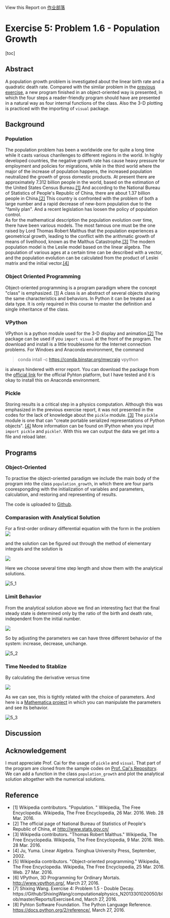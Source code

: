 ﻿View this Report on [作业部落](https://www.zybuluo.com/ShixingWang/note/326064)

# Exercise 5: Problem 1.6 - Population Growth
[toc]
## Abstract     
A population growth problem is investigated about the linear birth rate and a quadratic death rate. Compared with the similar problem in the [previous exercise](https://github.com/ShixingWang/computationalphysics_N2013301020050/blob/master/Codes/Exercise4_Chapter1_5_equation.py), a new program finished in an object-oriented way is presented, in which the four steps a reader-friendly program should have are presented in a natural way as four internal functions of the class. Also the 3-D plotting is practiced with the importing of `visual` package.     
## Background     
### Population     
The population problem has been a worldwide one for quite a long time while it casts various chanllenges to different regions in the world. In highly developed countries, the negative growth rate has cause heavy pressure for employment and policies for migrations, while in the third world where the major of the increase of population happens, the increased population neutralized the growth of gross domestic products. At present there are approximately 7.312 billion people in the world, based on the estimation of the United States Census Bureau.[\[1\]](https://en.wikipedia.org/wiki/Population) And according to the National Bureau of Statistics of People's Republic of China, there are about 1.37 billion people in China.[\[2\]](http://www.stats.gov.cn/) This country is confronted with the problem of both a large number and a rapid decrease of new-born population due to the "family plan". And a recent legislation has loosen the policy of population control.      
As for the mathematical description the population evolution over time, there have been various models. The most famous one must be the one raised by Lord Thomas Robert Malthus that the population experiences a geometrical growth, leading to the conflict with the arithmatic growth of means of livelihood, known as the Malthus Catastrophe.[\[3\]](https://en.wikipedia.org/wiki/Thomas_Robert_Malthus) The modern population model is the Leslie model based on the linear algebra. The population of various ages at a certain time can be described with a vector, and the population evolution can be calculated from the product of Leslei matrix and the initial vector.[\[4\]](http://product.dangdang.com/7403323.html?ref=t-4159-3032_1-18028-12) 
### Object Oriented Programming     
Object-oriented programming is a program paradigm where the concept "class" is emphasized. [\[1\]](https://en.wikipedia.org/w/index.php?title=Object-oriented_programming&oldid=711907543) A class is an abstract of several objects sharing the same characteristics and behaviors. In Python it can be treated as a data type. It is only required in this course to master the definition and single inheritance of the class.       
### VPython     
VPython is a python module used for the 3-D display and animation.[\[2\]](http://www.vpython.org/) The package can be used if you `import visual` at the front of the program. The download and install is a little troublesome for the Internet connection problems. For Windoes and Anaconda environment, the command
> conda intall -c https://conda.binstar.org/mwcraig vpython     

is always hindered with error report. You can download the package from the [official link](http://sourceforge.net/projects/vpythonwx/files/6.11-release/VPython-Win-64-Py2.7-6.11.exe/download) for the official Pyhton platform, but I have tested and it is okay to install this on Anaconda environment.      
### Pickle      
Storing results is a critical step in a physics computation. Although this was emphasized in the previous exercise report, it was not presented in the codes for the lack of knowledge about the `pickle` module. [\[3\]](https://www.zybuluo.com/ShixingWang/note/321753) The `pickle` module is one that can "create portable serialized representations of Python objects". [\[4\]](https://docs.python.org/2/reference/) More information can be found on IPython when you input `import pickle` and `pickle?`. With this we can output the data we get into a file and reload later.       
## Programs     
### Object-Oriented
To practise the object-oriented paradigm we include the main body of the program into the class `population_growth`, in which there are four parts coorespongding with the initialization of variables and parameters, calculation, and restoring and representing of results.       

The code is uploaded to [Github](https://github.com/ShixingWang/computationalphysics_N2013301020050/blob/master/Codes/Exercise5_first.py).      
### Comparasion with Analytical Solution
For a first-order ordinary differential equation with the form in the problem        
![](http://latex.codecogs.com/gif.latex?\begin{array}{ll}\frac{dN(t)}{dt}=aN(t)-bN^2(t)\\N(0)=N_0\end{array})

and the solution can be figured out through the method of elementary integrals and the solution is

![](http://latex.codecogs.com/gif.latex?N(t)=\frac{N_0ae^{at}}{a-bN_0+bN_0e^{at}})

Here we choose several time step length and show them with the analytical solutions.

![5_1](https://raw.githubusercontent.com/ShixingWang/computationalphysics_N2013301020050/master/Pictures/5_1.PNG)       
### Limit Behavior     
From the analytical solution above we find an interesting fact that the final steady state is determined only by the ratio of the birth and death rate, independent from the initial number.

![](http://latex.codecogs.com/gif.latex?\lim_{t\to\infty}N(t)=\frac{a}{b})

So by adjusting the parameters we can have three different behavior of the system: increase, decrease, unchange.

![5_2](https://raw.githubusercontent.com/ShixingWang/computationalphysics_N2013301020050/master/Pictures/5_2.PNG)
### Time Needed to Stablize     
By calculating the derivative versus time

![](http://latex.codecogs.com/gif.latex?\frac{dN(t)}{dt}=\frac{(a-bN_0)a^2N_0e^{at}}{(a-bN_0+bN_0e^{at})^2})

As we can see, this is tightly related with the choice of parameters. And here is a [Mathematica project](https://github.com/ShixingWang/computationalphysics_N2013301020050/blob/master/Codes/Exercise5_TimeToStable.nb) in which you can manipulate the parameters and see its behavior.

![5_3](https://raw.githubusercontent.com/ShixingWang/computationalphysics_N2013301020050/master/Pictures/5_3.PNG)      
## Discussion 

## Acknowledgement     
I must appreciate Prof. Cai for the usage of `pickle` and `visual`. That part of the program are cloned from the sample codes on [Prof. Cai's Repository](https://github.com/caihao/computational_physics_whu.git).      
We can add a function in the class `population_growth` and plot the analytical solution altogether with the numerical solutions.       
## Reference     
+ [1] Wikipedia contributors. "Population. " Wikipedia, The Free Encyclopedia. Wikipedia, The Free Encyclopedia, 26 Mar. 2016. Web. 28 Mar. 2016.       
+ [2] The official page of National Bureau of Statistics of People's Republic of China, at http://www.stats.gov.cn/       
+ [3] Wikipedia contributors. "Thomas Robert Malthus." Wikipedia, The Free Encyclopedia. Wikipedia, The Free Encyclopedia, 9 Mar. 2016. Web. 28 Mar. 2016.      
+ [4] Ju, Yuma. Linear Algebra. Tsinghua University Press, September, 2002.      
+ [5] Wikipedia contributors. "Object-oriented programming." Wikipedia, The Free Encyclopedia. Wikipedia, The Free Encyclopedia, 25 Mar. 2016. Web. 27 Mar. 2016.     
+ [6] VPython, 3D Programming for Ordinary Mortals. http://www.vpython.org/, March 27, 2016.      
+ [7] Shixing Wang. Exercise 4: Problem 1.5 - Double Decay. https://Github/ShixingWang/computationalphysics_N2013301020050/blob/master/Reports/Exercise4.md, March 27, 2016.        
+ [8] Pyhton Software Foundation. The Python Language Reference. https://docs.python.org/2/reference/, March 27, 2016.       